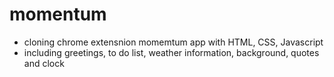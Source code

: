 # momentum

 - cloning chrome extensnion momemtum app with HTML, CSS, Javascript
 - including greetings, to do list, weather information, background, quotes and clock
